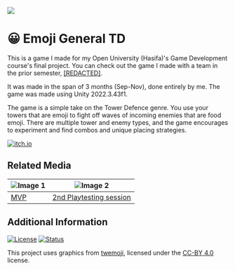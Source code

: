 ![](https://yoavtc.work/projects/bannersv2/emoji-general-TD.png)

# 😀 Emoji General TD
This is a game I made for my Open University (Hasifa)'s Game Development course's final project. You can check out the game I made with a team in the prior semester, [[REDACTED]](https://github.com/YoavTC/openu-group-project).

It was made in the span of 3 months (Sep-Nov), done entirely by me. The game was made using Unity 2022.3.43f1.

The game is a simple take on the Tower Defence genre. You use your towers that are emoji to fight off waves of incoming enemies that are food emoji. There are multiple tower and enemy types, and the game encourages to experiment and find combos and unique placing strategies.

[![itch.io](https://yoavtc.work/widgets/download%20on%20itch.io.svg)](https://yoav-tc.itch.io/emoji-general-td)


## Related Media
| ![Image 1](https://i.imgur.com/yfHALT4.png) | ![Image 2](https://i.imgur.com/glIpHwc.png) |
|---------------------------------------------|---------------------------------------------|
| [MVP](https://www.linkedin.com/posts/yoav-trachtman-cohen_gamedev-gamedevelopment-indiegamedev-activity-7244244307929440256-GX8V?utm_source=share&utm_medium=member_desktop) | [2nd Playtesting session](https://www.linkedin.com/posts/yoav-trachtman-cohen_gamedev-gamedevelopment-indiegamedev-activity-7244244307929440256-GX8V?utm_source=share&utm_medium=member_desktop) |


## Additional Information
[![License](https://img.shields.io/badge/license-BY--NC--ND%204.0-lightgrey)](https://creativecommons.org/licenses/by-nc-nd/4.0/) [![Status](https://img.shields.io/badge/status-finished-gold)](.)

This project uses graphics from [twemoji](https://github.com/jdecked/twemoji), licensed under the [CC-BY 4.0](https://creativecommons.org/licenses/by/4.0/) license.
